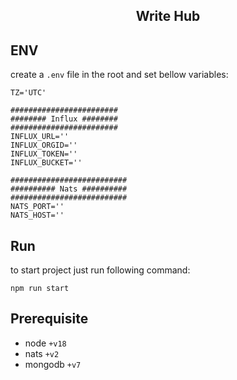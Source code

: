 <h2 style='text-align: center;'>Write Hub</h2>

## ENV

create a `.env` file in the root and set bellow variables:

```env
TZ='UTC'

######################## 
######## Influx ########
######################## 
INFLUX_URL=''
INFLUX_ORGID=''
INFLUX_TOKEN=''
INFLUX_BUCKET=''

##########################
########## Nats ##########
##########################
NATS_PORT=''
NATS_HOST=''
```

## Run

to start project just run following command:

```
npm run start
```

## Prerequisite

- node `+v18`
- nats `+v2`
- mongodb `+v7`